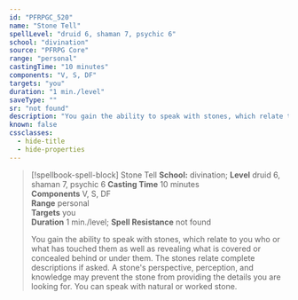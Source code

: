 ```yaml
---
id: "PFRPGC_520"
name: "Stone Tell"
spellLevel: "druid 6, shaman 7, psychic 6"
school: "divination"
source: "PFRPG Core"
range: "personal"
castingTime: "10 minutes"
components: "V, S, DF"
targets: "you"
duration: "1 min./level"
saveType: ""
sr: "not found"
description: "You gain the ability to speak with stones, which relate to you who or what has touched them as well as revealing what is covered or concealed behind or under them. The stones relate complete descriptions if asked. A stone's perspective, perception, and knowledge may prevent the stone from providing the details you are looking for. You can speak with natural or worked stone."
known: false
cssclasses:
  - hide-title
  - hide-properties
---
```


> [!spellbook-spell-block] Stone Tell
> **School:** divination; **Level** druid 6, shaman 7, psychic 6
> **Casting Time** 10 minutes  
> **Components** V, S, DF  
> **Range** personal  
> **Targets** you  
> **Duration** 1 min./level; **Spell Resistance** not found
> 
> You gain the ability to speak with stones, which relate to you who or what has touched them as well as revealing what is covered or concealed behind or under them. The stones relate complete descriptions if asked. A stone's perspective, perception, and knowledge may prevent the stone from providing the details you are looking for. You can speak with natural or worked stone.